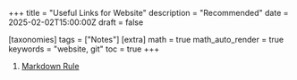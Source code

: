 +++
title = "Useful Links for Website"
description = "Recommended"
date = 2025-02-02T15:00:00Z
draft = false

[taxonomies]
tags = ["Notes"]
[extra]
math = true
math_auto_render = true
keywords = "website, git"
toc = true
+++

1. [Markdown Rule](https://hackmd.io/@Victor-Zhou/Md%E7%A4%BA%E4%BE%8B)

